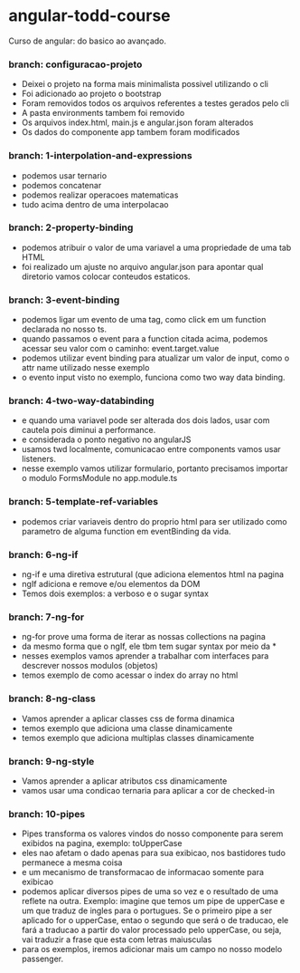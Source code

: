 # angular-todd-course

Curso de angular: do basico ao avançado.

### branch: configuracao-projeto
- Deixei o projeto na forma mais minimalista possivel utilizando o cli
- Foi adicionado ao projeto o bootstrap
- Foram removidos todos os arquivos referentes a testes gerados pelo cli
- A pasta environments tambem foi removido
- Os arquivos index.html, main.js e angular.json foram alterados
- Os dados do componente app tambem foram modificados


### branch: 1-interpolation-and-expressions
- podemos usar ternario
- podemos concatenar
- podemos realizar operacoes matematicas 
- tudo acima dentro de uma interpolacao


### branch: 2-property-binding
- podemos atribuir o valor de uma variavel a uma propriedade de uma tab HTML
- foi realizado um ajuste no arquivo angular.json para apontar qual diretorio vamos colocar conteudos estaticos.


### branch: 3-event-binding
- podemos ligar um evento de uma tag, como click em um function declarada no nosso ts.
- quando passamos o event para a function citada acima, podemos acessar seu valor com o caminho: event.target.value
- podemos utilizar event binding para atualizar um valor de input, como o attr name utilizado nesse exemplo
- o evento input visto no exemplo, funciona como two way data binding.


### branch: 4-two-way-databinding
- e quando uma variavel pode ser alterada dos dois lados, usar com cautela pois diminui a performance.
- e considerada o ponto negativo no angularJS
- usamos twd localmente, comunicacao entre components vamos usar listeners.
- nesse exemplo vamos utilizar formulario, portanto precisamos importar o modulo FormsModule no app.module.ts


### branch: 5-template-ref-variables
- podemos criar variaveis dentro do proprio html para ser utilizado como parametro de alguma function em eventBinding da vida.


### branch: 6-ng-if
- ng-if e uma diretiva estrutural (que adiciona elementos html na pagina
- ngIf adiciona e remove e/ou elementos da DOM 
- Temos dois exemplos: a verboso e o sugar syntax


### branch: 7-ng-for
- ng-for prove uma forma de iterar as nossas collections na pagina
- da mesmo forma que o ngIf, ele tbm tem sugar syntax por meio da *
- nesses exemplos vamos aprender a trabalhar com interfaces para descrever nossos modulos (objetos)
- temos exemplo de como acessar o index do array no html


### branch: 8-ng-class
- Vamos aprender a aplicar classes css de forma dinamica
- temos exemplo que adiciona uma classe dinamicamente
- temos exemplo que adiciona multiplas classes dinamicamente


### branch: 9-ng-style
- Vamos aprender a aplicar atributos css dinamicamente
- vamos usar uma condicao ternaria para aplicar a cor de checked-in


### branch: 10-pipes
- Pipes transforma os valores vindos do nosso componente para serem exibidos na pagina, exemplo: toUpperCase
- eles nao afetam o dado apenas para sua exibicao, nos bastidores tudo permanece a mesma coisa
- e um mecanismo de transformacao de informacao somente para exibicao
- podemos aplicar diversos pipes de uma so vez e o resultado de uma reflete na outra. Exemplo: imagine que temos um pipe
  de upperCase e um que traduz de ingles para o portugues. Se o primeiro pipe a ser aplicado for o upperCase, entao o segundo que será o
  de traducao, ele fará a traducao a partir do valor processado pelo upperCase, ou seja, vai traduzir a frase que esta com letras maiusculas
- para os exemplos, iremos adicionar mais um campo no nosso modelo passenger.
